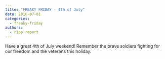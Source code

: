 ```yaml
---
title: "FREAKY FRIDAY - 4th of July"
date: 2016-07-01
categories: 
  - freaky-friday
authors: 
  - ripp-report
---
```


Have a great 4th of July weekend! Remember the brave soldiers fighting for our freedom and the veterans this holiday.
